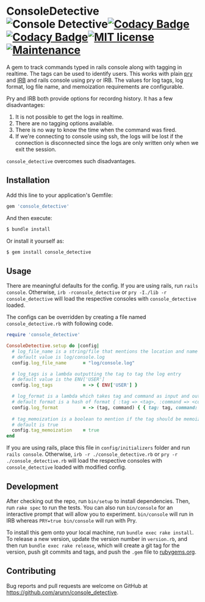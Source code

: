 # ConsoleDetective ![Console Detective](https://github.com/arunn/console_detective/actions/workflows/ci.yml/badge.svg)[![Codacy Badge](https://app.codacy.com/project/badge/Grade/7fabacab5ff445248655e1b9b35f1aef)](https://www.codacy.com?utm_source=github.com&amp;utm_medium=referral&amp;utm_content=arunn/console_detective&amp;utm_campaign=Badge_Grade)[![Codacy Badge](https://app.codacy.com/project/badge/Coverage/7fabacab5ff445248655e1b9b35f1aef)](https://www.codacy.com?utm_source=github.com&utm_medium=referral&utm_content=arunn/console_detective&utm_campaign=Badge_Coverage)[![MIT license](https://img.shields.io/badge/License-MIT-blue.svg)](https://lbesson.mit-license.org/)[![Maintenance](https://img.shields.io/badge/Maintained%3F-yes-green.svg)](https://github.com/arunn/console_detective/graphs/commit-activity)

A gem to track commands typed in rails console along with tagging in realtime. The tags can be used to identify users. This works with plain [pry](https://github.com/pry/pry) and [IRB](https://github.com/ruby/ruby/tree/master/lib/irb) and rails console using pry or IRB. The values for log tags, log format, log file name, and memoization requirements are configurable. 

Pry and IRB both provide options for recordng history. It has a few disadvantages:

1. It is not possible to get the logs in realtime.
2. There are no tagging options available.
3. There is no way to know the time when the command was fired. 
4. If we're connecting to console using ssh, the logs will be lost if the connection is disconnected since the logs are only written only when we exit the session. 

`console_detective` overcomes such disadvantages.
## Installation

Add this line to your application's Gemfile:

~~~~~ruby
gem 'console_detective'
~~~~~

And then execute:

~~~~~sh
$ bundle install
~~~~~

Or install it yourself as:
~~~~~sh
$ gem install console_detective
~~~~~
## Usage

There are meaningful defaults for the config. If you are using rails, run `rails console`. Otherwise, `irb -rconsole_detective` or `pry -I./lib -r console_detective` will load the respective consoles with `console_detective` loaded.

The configs can be overridden by creating a file named `console_detective.rb` with following code.

~~~ruby
require 'console_detective'

ConsoleDetective.setup do |config|
  # log_file_name is a string/file that mentions the location and name of the file where log will be written.
  # default value is log/console.log
  config.log_file_name      = "log/console.log"

  # log_tags is a lambda outputting the tag to tag the log entry
  # default value is the ENV['USER']
  config.log_tags           = -> { ENV['USER'] }

  # log_format is a lambda which takes tag and command as input and outputs the format in which the log will be entered in the log file
  # default format is a hash of format { :tag => <tag>, :command => <command> }
  config.log_format         = -> (tag, command) { { tag: tag, command: command } }
  
  # tag_memoization is a boolean to mention if the tag should be memoized or not.
  # default is true
  config.tag_memoization    = true
end
~~~

If you are using rails, place this file in `config/initializers` folder and run `rails console`. Otherwise, `irb -r ./console_detective.rb` or `pry -r ./console_detective.rb` will load the respective consoles with `console_detective` loaded with modified config.

## Development

After checking out the repo, run `bin/setup` to install dependencies. Then, run `rake spec` to run the tests. You can also run `bin/console` for an interactive prompt that will allow you to experiment. `bin/console` will run in IRB whereas `PRY=true bin/console` will run with Pry. 

To install this gem onto your local machine, run `bundle exec rake install`. To release a new version, update the version number in `version.rb`, and then run `bundle exec rake release`, which will create a git tag for the version, push git commits and tags, and push the `.gem` file to [rubygems.org](https://rubygems.org).

## Contributing

Bug reports and pull requests are welcome on GitHub at https://github.com/arunn/console_detective.
